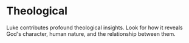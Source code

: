 # Theological

Luke contributes profound theological insights. Look for how it reveals God's character, human nature, and the relationship between them.

